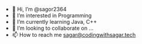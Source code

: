 - 👋 Hi, I’m @sagor2364
- 👀 I’m interested in Programming
- 🌱 I’m currently learning Java, C++
- 💞️ I’m looking to collaborate on ...
- 📫 How to reach me sagar@codingwithsagar.tech

<!---
sagor2364/sagor2364 is a ✨ special ✨ repository because its `README.md` (this file) appears on your GitHub profile.
You can click the Preview link to take a look at your changes.
--->

